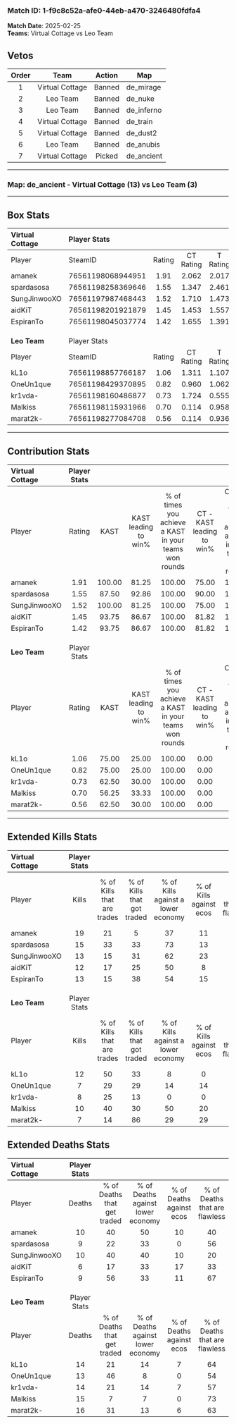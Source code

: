 ### Match ID: 1-f9c8c52a-afe0-44eb-a470-3246480fdfa4  
**Match Date**: 2025-02-25  
**Teams**: Virtual Cottage vs Leo Team  

## Vetos  

| Order | Team | Action | Map |
| :---: | :--: | :----: | --- |
| 1 | Virtual Cottage | Banned | de_mirage |
| 2 | Leo Team | Banned | de_nuke |
| 3 | Leo Team | Banned | de_inferno |
| 4 | Virtual Cottage | Banned | de_train |
| 5 | Virtual Cottage | Banned | de_dust2 |
| 6 | Leo Team | Banned | de_anubis |
| 7 | Virtual Cottage | Picked | de_ancient |

---  

### **Map**: de_ancient - Virtual Cottage (13) vs Leo Team (3)  
---  

## Box Stats  

| **Virtual Cottage** | Player Stats      |        |           |          |        |       |       |         |        |      |     |
| :- | :- | :-: | :-: | :-: | :-: | :-: | :-: | :-: | :-: | :-: | :-: |
| Player              | SteamID           | Rating | CT Rating | T Rating |  KAST  |  ADR  | Kills | Assists | Deaths | K/D  | HS% |
| amanek              | 76561198068944951 |  1.91  |   2.062   |  2.017   | 100.00 | 122.1 |  19   |    6    |   10   | 1.90 | 42  |
| spardasosa          | 76561198258369646 |  1.55  |   1.347   |  2.461   | 87.50  | 95.8  |  15   |    6    |   9    | 1.67 | 60  |
| SungJinwooXO        | 76561197987468443 |  1.52  |   1.710   |  1.473   | 100.00 | 97.9  |  13   |    7    |   10   | 1.30 | 23  |
| aidKiT              | 76561198201921879 |  1.45  |   1.453   |  1.557   | 93.75  | 68.8  |  12   |    5    |   6    | 2.00 | 66  |
| EspiranTo           | 76561198045037774 |  1.42  |   1.655   |  1.391   | 93.75  | 73.8  |  13   |    6    |   9    | 1.44 | 30  |
|                     |                   |        |           |          |        |       |       |         |        |      |     |
|                     |                   |        |           |          |        |       |       |         |        |      |     |
|                     |                   |        |           |          |        |       |       |         |        |      |     |
| **Leo Team**        | Player Stats      |        |           |          |        |       |       |         |        |      |     |
| Player              | SteamID           | Rating | CT Rating | T Rating |  KAST  |  ADR  | Kills | Assists | Deaths | K/D  | HS% |
| kL1o                | 76561198857766187 |  1.06  |   1.311   |  1.107   | 75.00  | 75.6  |  12   |    4    |   14   | 0.86 | 41  |
| OneUn1que           | 76561198429370895 |  0.82  |   0.960   |  1.062   | 75.00  | 67.3  |   7   |    8    |   13   | 0.54 | 42  |
| kr1vda-             | 76561198160486877 |  0.73  |   1.724   |  0.555   | 62.50  | 66.3  |   8   |    6    |   14   | 0.57 | 62  |
| Malkiss             | 76561198115931966 |  0.70  |   0.114   |  0.958   | 56.25  | 53.2  |  10   |    2    |   15   | 0.67 | 60  |
| marat2k-            | 76561198277084708 |  0.56  |   0.114   |  0.936   | 62.50  | 57.0  |   7   |    3    |   16   | 0.44 | 71  |
---  

## Contribution Stats  

| **Virtual Cottage** | Player Stats |        |                      |                                                        |                           |                                                             |                          |                                                            |
| :- | :-: | :-: | :-: | :-: | :-: | :-: | :-: | :-: |
| Player              |    Rating    |  KAST  | KAST leading to win% | % of times you achieve a KAST in your teams won rounds | CT - KAST leading to win% | CT - % of times you achieve a KAST in your teams won rounds | T - KAST leading to win% | T - % of times you achieve a KAST in your teams won rounds |
| amanek              |     1.91     | 100.00 |        81.25         |                         100.00                         |           75.00           |                           100.00                            |          100.00          |                           100.00                           |
| spardasosa          |     1.55     | 87.50  |        92.86         |                         100.00                         |           90.00           |                           100.00                            |          100.00          |                           100.00                           |
| SungJinwooXO        |     1.52     | 100.00 |        81.25         |                         100.00                         |           75.00           |                           100.00                            |          100.00          |                           100.00                           |
| aidKiT              |     1.45     | 93.75  |        86.67         |                         100.00                         |           81.82           |                           100.00                            |          100.00          |                           100.00                           |
| EspiranTo           |     1.42     | 93.75  |        86.67         |                         100.00                         |           81.82           |                           100.00                            |          100.00          |                           100.00                           |
|                     |              |        |                      |                                                        |                           |                                                             |                          |                                                            |
|                     |              |        |                      |                                                        |                           |                                                             |                          |                                                            |
|                     |              |        |                      |                                                        |                           |                                                             |                          |                                                            |
| **Leo Team**        | Player Stats |        |                      |                                                        |                           |                                                             |                          |                                                            |
| Player              |    Rating    |  KAST  | KAST leading to win% | % of times you achieve a KAST in your teams won rounds | CT - KAST leading to win% | CT - % of times you achieve a KAST in your teams won rounds | T - KAST leading to win% | T - % of times you achieve a KAST in your teams won rounds |
| kL1o                |     1.06     | 75.00  |        25.00         |                         100.00                         |           0.00            |                            0.00                             |          33.33           |                           100.00                           |
| OneUn1que           |     0.82     | 75.00  |        25.00         |                         100.00                         |           0.00            |                            0.00                             |          33.33           |                           100.00                           |
| kr1vda-             |     0.73     | 62.50  |        30.00         |                         100.00                         |           0.00            |                            0.00                             |          50.00           |                           100.00                           |
| Malkiss             |     0.70     | 56.25  |        33.33         |                         100.00                         |           0.00            |                            0.00                             |          37.50           |                           100.00                           |
| marat2k-            |     0.56     | 62.50  |        30.00         |                         100.00                         |           0.00            |                            0.00                             |          37.50           |                           100.00                           |
---  

## Extended Kills Stats  

| **Virtual Cottage** | Player Stats |                            |                            |                                    |                         |                              |                                 |                                       |                    |           |
| :- | :-: | :-: | :-: | :-: | :-: | :-: | :-: | :-: | :-: | :-: |
| Player              |    Kills     | % of Kills that are trades | % of Kills that got traded | % of Kills against a lower economy | % of Kills against ecos | % of Kills that are flawless | % of Kills that are close duels | % of Kills that are assisted by flash | Pistol Round Kills | AWP Kills |
| amanek              |      19      |             21             |             5              |                 37                 |           11            |              74              |                5                |                  11                   |         0          |     3     |
| spardasosa          |      15      |             33             |             33             |                 73                 |           13            |              60              |                0                |                   0                   |         0          |     1     |
| SungJinwooXO        |      13      |             15             |             31             |                 62                 |           23            |              69              |                0                |                   0                   |         0          |     1     |
| aidKiT              |      12      |             17             |             25             |                 50                 |            8            |              42              |                0                |                   0                   |         2          |     2     |
| EspiranTo           |      13      |             15             |             38             |                 54                 |           15            |              62              |                8                |                   0                   |         0          |     3     |
|                     |              |                            |                            |                                    |                         |                              |                                 |                                       |                    |           |
|                     |              |                            |                            |                                    |                         |                              |                                 |                                       |                    |           |
|                     |              |                            |                            |                                    |                         |                              |                                 |                                       |                    |           |
| **Leo Team**        | Player Stats |                            |                            |                                    |                         |                              |                                 |                                       |                    |           |
| Player              |    Kills     | % of Kills that are trades | % of Kills that got traded | % of Kills against a lower economy | % of Kills against ecos | % of Kills that are flawless | % of Kills that are close duels | % of Kills that are assisted by flash | Pistol Round Kills | AWP Kills |
| kL1o                |      12      |             50             |             33             |                 8                  |            0            |              25              |                8                |                   8                   |         0          |     2     |
| OneUn1que           |      7       |             29             |             29             |                 14                 |           14            |              57              |                0                |                  14                   |         0          |     0     |
| kr1vda-             |      8       |             25             |             13             |                 0                  |            0            |              0               |               13                |                   0                   |         0          |     1     |
| Malkiss             |      10      |             40             |             30             |                 50                 |           20            |              80              |               10                |                  20                   |         2          |     1     |
| marat2k-            |      7       |             14             |             86             |                 29                 |           29            |              57              |                0                |                  29                   |         0          |     0     |
## Extended Deaths Stats  

| **Virtual Cottage** | Player Stats |                             |                                   |                          |                               |                            |                           |               |
| :- | :-: | :-: | :-: | :-: | :-: | :-: | :-: | :-: |
| Player              |    Deaths    | % of Deaths that get traded | % of Deaths against lower economy | % of Deaths against ecos | % of Deaths that are flawless | % of Deaths that are close | % of Deaths while blinded | Deaths to AWP |
| amanek              |      10      |             40              |                50                 |            10            |              40               |             10             |             0             |       0       |
| spardasosa          |      9       |             22              |                33                 |            0             |              56               |             11             |             0             |       0       |
| SungJinwooXO        |      10      |             40              |                40                 |            10            |              20               |             0              |            10             |       0       |
| aidKiT              |      6       |             17              |                33                 |            17            |              33               |             17             |             0             |       0       |
| EspiranTo           |      9       |             56              |                33                 |            11            |              67               |             0              |            56             |       2       |
|                     |              |                             |                                   |                          |                               |                            |                           |               |
|                     |              |                             |                                   |                          |                               |                            |                           |               |
|                     |              |                             |                                   |                          |                               |                            |                           |               |
| **Leo Team**        | Player Stats |                             |                                   |                          |                               |                            |                           |               |
| Player              |    Deaths    | % of Deaths that get traded | % of Deaths against lower economy | % of Deaths against ecos | % of Deaths that are flawless | % of Deaths that are close | % of Deaths while blinded | Deaths to AWP |
| kL1o                |      14      |             21              |                14                 |            7             |              64               |             0              |             0             |       1       |
| OneUn1que           |      13      |             46              |                 8                 |            0             |              54               |             8              |             8             |       0       |
| kr1vda-             |      14      |             21              |                14                 |            7             |              57               |             0              |             0             |       0       |
| Malkiss             |      15      |              7              |                 7                 |            0             |              73               |             0              |             7             |       0       |
| marat2k-            |      16      |             31              |                13                 |            6             |              63               |             6              |             0             |       1       |
